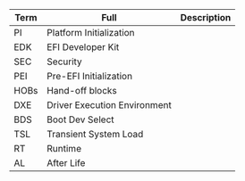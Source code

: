 |Term|Full|Description|
|-|-|-|
|PI|Platform Initialization||
|EDK|EFI Developer Kit||
|SEC|Security||
|PEI|Pre-EFI Initialization||
|HOBs|Hand-off blocks||
|DXE|Driver Execution Environment||
|BDS|Boot Dev Select||
|TSL|Transient System Load||
|RT|Runtime||
|AL|After Life||
